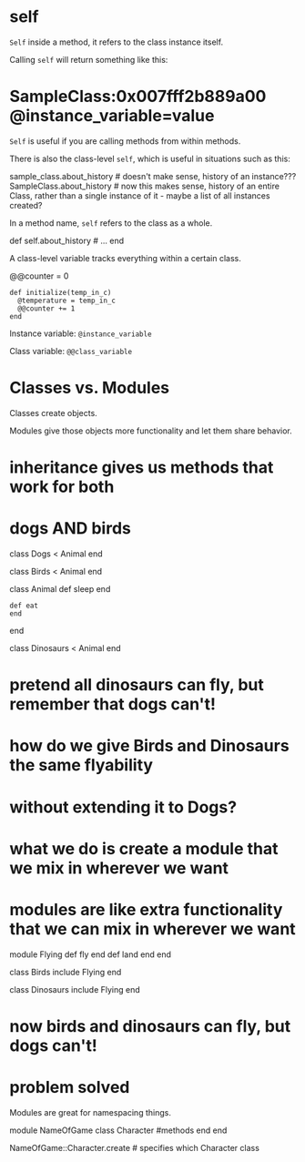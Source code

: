 # self

`Self` inside a method, it refers to the class instance itself.

Calling `self` will return something like this:

  # SampleClass:0x007fff2b889a00 @instance_variable=value

`Self` is useful if you are calling methods from within methods.

There is also the class-level `self`, which is useful in situations such as this:

  sample_class.about_history  # doesn't make sense, history of an instance???
  SampleClass.about_history  # now this makes sense, history of an entire Class, rather than a single instance of it - maybe a list of all instances created?

In a method name, `self` refers to the class as a whole.

  def self.about_history
    # ...
  end

A class-level variable tracks everything within a certain class.

  @@counter = 0

    def initialize(temp_in_c)
      @temperature = temp_in_c
      @@counter += 1
    end

Instance variable: `@instance_variable`

Class variable: `@@class_variable`

# Classes vs. Modules

Classes create objects.

Modules give those objects more functionality and let them share behavior.

  # inheritance gives us methods that work for both
  # dogs AND birds

  class Dogs < Animal
  end

  class Birds < Animal
  end

  class Animal
    def sleep
    end

    def eat
    end
  end

  class Dinosaurs < Animal
  end

  # pretend all dinosaurs can fly, but remember that dogs can't!
  # how do we give Birds and Dinosaurs the same flyability
  # without extending it to Dogs?

  # what we do is create a module that we mix in wherever we want

  # modules are like extra functionality that we can mix in wherever we want

  module Flying
    def fly
    end
    def land
    end
  end

  class Birds
    include Flying
  end

  class Dinosaurs
    include Flying
  end

  # now birds and dinosaurs can fly, but dogs can't!
  # problem solved

Modules are great for namespacing things.

  module NameOfGame
    class Character
      #methods
    end
  end

  NameOfGame::Character.create  # specifies which Character class

